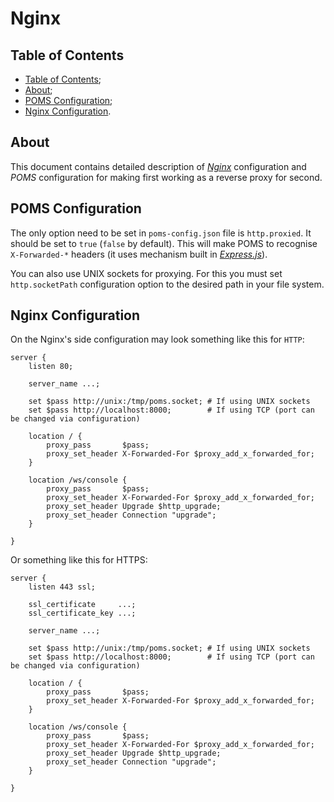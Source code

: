 # Nginx

## Table of Contents

- [Table of Contents](#table-of-contents);
- [About](#about);
- [POMS Configuration](#poms-configuration);
- [Nginx Configuration](#nginx-configuration).

## About

This document contains detailed description of [_Nginx_](https://nginx.org/) configuration
and _POMS_ configuration for making first working as a reverse proxy for second.

## POMS Configuration

The only option need to be set in `poms-config.json` file is `http.proxied`. It should be
set to `true` (`false` by default). This will make POMS to recognise `X-Forwarded-*` headers
(it uses mechanism built in [_Express.js_](https://expressjs.com/)).

You can also use UNIX sockets for proxying. For this you must set `http.socketPath` configuration
option to the desired path in your file system.

## Nginx Configuration

On the Nginx's side configuration may look something like this for `HTTP`:

```nginx
server {
    listen 80;

    server_name ...;

    set $pass http://unix:/tmp/poms.socket; # If using UNIX sockets
    set $pass http://localhost:8000;        # If using TCP (port can be changed via configuration)

    location / {
        proxy_pass       $pass;
        proxy_set_header X-Forwarded-For $proxy_add_x_forwarded_for;
    }

    location /ws/console {
        proxy_pass       $pass;
        proxy_set_header X-Forwarded-For $proxy_add_x_forwarded_for;
        proxy_set_header Upgrade $http_upgrade;
        proxy_set_header Connection "upgrade";
    }

}
```

Or something like this for HTTPS:

```nginx
server {
    listen 443 ssl;

    ssl_certificate     ...;
    ssl_certificate_key ...;

    server_name ...;

    set $pass http://unix:/tmp/poms.socket; # If using UNIX sockets
    set $pass http://localhost:8000;        # If using TCP (port can be changed via configuration)

    location / {
        proxy_pass       $pass;
        proxy_set_header X-Forwarded-For $proxy_add_x_forwarded_for;
    }

    location /ws/console {
        proxy_pass       $pass;
        proxy_set_header X-Forwarded-For $proxy_add_x_forwarded_for;
        proxy_set_header Upgrade $http_upgrade;
        proxy_set_header Connection "upgrade";
    }

}
```

